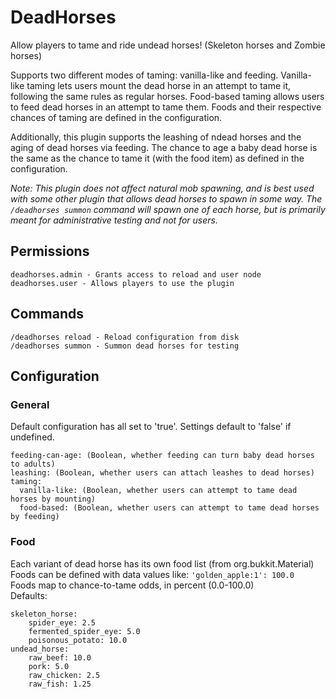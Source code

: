 # DeadHorses

Allow players to tame and ride undead horses! (Skeleton horses and Zombie horses)

Supports two different modes of taming:
vanilla-like and feeding.  Vanilla-like taming lets users mount the dead horse in an
attempt to tame it, following the same rules as regular horses.  Food-based taming
allows users to feed dead horses in an attempt to tame them.  Foods and their
respective chances of taming are defined in the configuration.

Additionally, this plugin supports the leashing of ndead horses and the aging of
dead horses via feeding.  The chance to age a baby dead horse is the same as the
chance to tame it (with the food item) as defined in the configuration.

*Note: This plugin does not affect natural mob spawning, and is best used with some
other plugin that allows dead horses to spawn in some way.  The `/deadhorses summon` command will spawn one of each horse, but is primarily meant for administrative testing and not for users.*

## Permissions
    deadhorses.admin - Grants access to reload and user node
    deadhorses.user - Allows players to use the plugin

## Commands
    /deadhorses reload - Reload configuration from disk    
    /deadhorses summon - Summon dead horses for testing

## Configuration

### General
Default configuration has all set to 'true'.  Settings default to 'false' if undefined.

    feeding-can-age: (Boolean, whether feeding can turn baby dead horses to adults)
    leashing: (Boolean, whether users can attach leashes to dead horses)
    taming:
      vanilla-like: (Boolean, whether users can attempt to tame dead horses by mounting)
      food-based: (Boolean, whether users can attempt to tame dead horses by feeding)    

### Food
Each variant of dead horse has its own food list (from org.bukkit.Material)  
Foods can be defined with data values like: `'golden_apple:1': 100.0`    
Foods map to chance-to-tame odds, in percent (0.0-100.0)  
Defaults:

    skeleton_horse:
        spider_eye: 2.5
        fermented_spider_eye: 5.0
        poisonous_potato: 10.0
    undead_horse:
        raw_beef: 10.0
        pork: 5.0
        raw_chicken: 2.5
        raw_fish: 1.25
    